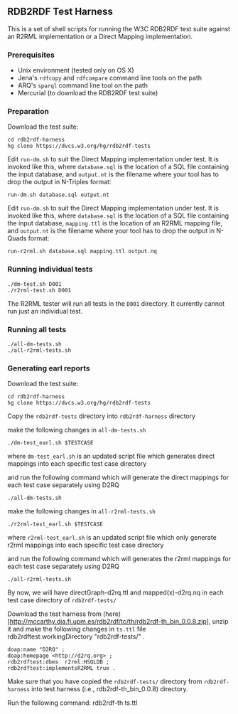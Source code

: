 ## RDB2RDF Test Harness

This is a set of shell scripts for running the W3C RDB2RDF test suite against an R2RML implementation or a Direct Mapping implementation.

### Prerequisites

* Unix environment (tested only on OS X)
* Jena's `rdfcopy` and `rdfcompare` command line tools on the path
* ARQ's `sparql` command line tool on the path
* Mercurial (to download the RDB2RDF test suite)

### Preparation

Download the test suite:

    cd rdb2rdf-harness
    hg clone https://dvcs.w3.org/hg/rdb2rdf-tests

Edit `run-dm.sh` to suit the Direct Mapping implementation under test. It is invoked like this, where `database.sql` is the location of a SQL file containing the input database, and `output.nt` is the filename where your tool has to drop the output in N-Triples format:

    run-dm.sh database.sql output.nt

Edit `run-dm.sh` to suit the Direct Mapping implementation under test. It is invoked like this, where `database.sql` is the location of a SQL file containing the input database, `mapping.ttl` is the location of an R2RML mapping file, and `output.nt` is the filename where your tool has to drop the output in N-Quads format:

    run-r2rml.sh database.sql mapping.ttl output.nq

### Running individual tests

    ./dm-test.sh D001
    ./r2rml-test.sh D001

The R2RML tester will run all tests in the `D001` directory. It currently cannot run just an individual test.

### Running all tests

    ./all-dm-tests.sh
    ./all-r2rml-tests.sh

### Generating earl reports

Download the test suite:

    cd rdb2rdf-harness
    hg clone https://dvcs.w3.org/hg/rdb2rdf-tests
    
Copy the `rdb2rdf-tests` directory into `rdb2rdf-harness` directory

make the following changes in `all-dm-tests.sh`

    ./dm-test_earl.sh $TESTCASE

where `dm-test_earl.sh` is an updated script file which generates direct mappings into each specific test case directory

and run the following command which will generate the direct mappings for each test case separately using D2RQ

    ./all-dm-tests.sh

make the following changes in `all-r2rml-tests.sh`

    ./r2rml-test_earl.sh $TESTCASE

where `r2rml-test_earl.sh` is an updated script file which only generate r2rml mappings into each specific test case directory

and run the following command which will generates the r2rml mappings for each test case separately using D2RQ

    ./all-r2rml-tests.sh

By now, we will have directGraph-d2rq.ttl and mapped(x)-d2rq.nq in each test case directory of `rdb2rdf-tests/`

Download the test harness from (here)[http://mccarthy.dia.fi.upm.es/rdb2rdf/tc/th/rdb2rdf-th_bin_0.0.8.zip], unzip it and make the following changes in `ts.ttl` file
    rdb2rdftest:workingDirectory "rdb2rdf-tests/" .

    doap:name "D2RQ" ;
    doap:homepage <http://d2rq.org> ;
    rdb2rdftest:dbms  r2rml:HSQLDB ;
    rdb2rdftest:implementsR2RML true .

Make sure that you have copied the `rdb2rdf-tests/` directory from `rdb2rdf-harness` into test harness (i.e., rdb2rdf-th_bin_0.0.8) directory.

Run the following command:
    rdb2rdf-th ts.ttl